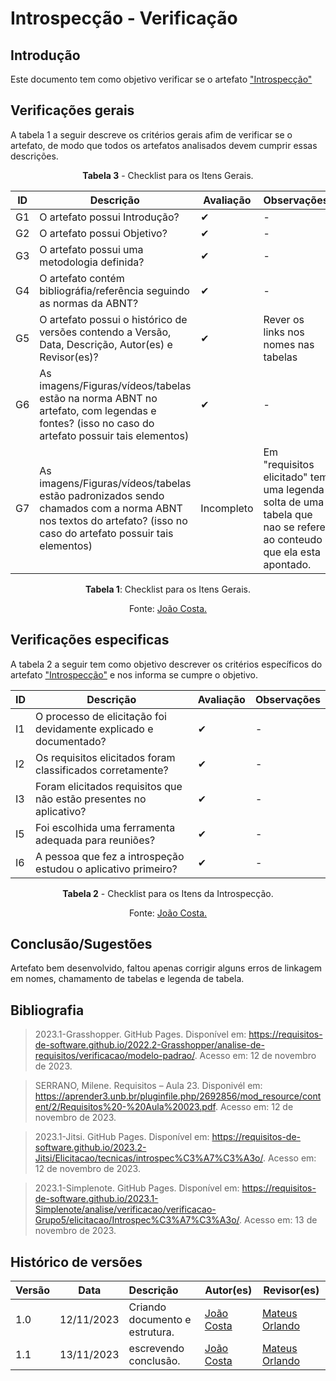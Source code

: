 # Introspecção - Verificação

## Introdução
Este documento tem como objetivo verificar se o artefato ["Introspecção"](https://requisitos-de-software.github.io/2023.2-Jitsi/Elicitacao/tecnicas/introspec%C3%A7%C3%A3o/)

## Verificações gerais
A tabela 1 a seguir descreve os critérios gerais afim de verificar se o artefato, de modo que todos os artefatos analisados devem cumprir essas descrições.

<center>

**Tabela 3** - Checklist para os Itens Gerais.

| ID | Descrição | Avaliação | Observações |
| ---| -------- | --------- | ------------ |
| G1  | O artefato possui Introdução? | ✔  | - |
| G2  | O artefato possui Objetivo? | ✔ | - |
| G3  | O artefato possui uma metodologia definida? | ✔ | - |
| G4  | O artefato contém bibliográfia/referência seguindo as normas da ABNT? | ✔ | - |
| G5  | O artefato possui o histórico de versões contendo a Versão, Data, Descrição, Autor(es) e Revisor(es)? | ✔ | Rever os links nos nomes nas tabelas |
| G6  | As imagens/Figuras/vídeos/tabelas estão na norma ABNT no artefato, com legendas e fontes? (isso no caso do artefato possuir tais elementos) | ✔ | - |
| G7  | As imagens/Figuras/vídeos/tabelas estão padronizados sendo chamados com a norma ABNT nos textos do artefato? (isso no caso do artefato possuir tais elementos) | Incompleto | Em "requisitos elicitado" tem uma legenda solta de uma tabela que nao se refere ao conteudo que ela esta apontado. |

**Tabela 1**: Checklist para os Itens Gerais.

Fonte: [João Costa.](https://github.com/jvcostta)

</center>

## Verificações especificas
A tabela 2 a seguir tem como objetivo descrever os critérios específicos do artefato ["Introspecção"](https://requisitos-de-software.github.io/2023.2-Jitsi/Elicitacao/tecnicas/introspec%C3%A7%C3%A3o/) e nos informa se cumpre o objetivo.

<center>


| ID | Descrição | Avaliação | Observações |
| ---| -------- | --------- | ------------ |
| I1 | O processo de elicitação foi devidamente explicado e documentado? | ✔ | - |
| I2 | Os requisitos elicitados foram classificados corretamente? | ✔ | - |
| I3 | Foram elicitados requisitos que não estão presentes no aplicativo?	 | ✔ | - |
| I5 | Foi escolhida uma ferramenta adequada para reuniões? | ✔ | - |
| I6 | A pessoa que fez a introspeção estudou o aplicativo primeiro? | ✔ | - | 

**Tabela 2** - Checklist para os Itens da Introspecção.

Fonte: [João Costa.](https://github.com/jvcostta)

</center>

## Conclusão/Sugestões
Artefato bem desenvolvido, faltou apenas corrigir alguns erros de linkagem em nomes, chamamento de tabelas e legenda de tabela.

## Bibliografia

> 2023.1-Grasshopper. GitHub Pages. Disponível em: https://requisitos-de-software.github.io/2022.2-Grasshopper/analise-de-requisitos/verificacao/modelo-padrao/. Acesso em: 12 de novembro de 2023.

> SERRANO, Milene. Requisitos – Aula 23. Disponivél em: https://aprender3.unb.br/pluginfile.php/2692856/mod_resource/content/2/Requisitos%20-%20Aula%20023.pdf. Acesso em: 12 de novembro de 2023.

> 2023.1-Jitsi. GitHub Pages. Disponível em: https://requisitos-de-software.github.io/2023.2-Jitsi/Elicitacao/tecnicas/introspec%C3%A7%C3%A3o/. Acesso em: 12 de novembro de 2023.

> 2023.1-Simplenote. GitHub Pages. Disponível em: https://requisitos-de-software.github.io/2023.1-Simplenote/analise/verificacao/verificacao-Grupo5/elicitacao/Introspec%C3%A7%C3%A3o/. Acesso em: 13 de novembro de 2023.

## Histórico de versões
| Versão | Data       | Descrição                   | Autor(es)     | Revisor(es) |
|--------|------------|:-----------------------------|---------------|-------------|
| 1.0    | 12/11/2023 | Criando documento e estrutura. |  [João Costa](https://github.com/jvcostta)   |  [Mateus Orlando](https://github.com/MateusPy) |
| 1.1    | 13/11/2023 | escrevendo conclusão. |  [João Costa](https://github.com/jvcostta)   |  [Mateus Orlando](https://github.com/MateusPy) |